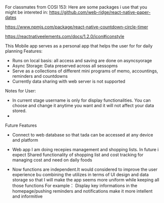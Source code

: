 For classmates from COSI 153:
Here are some packages i use that you might be intereted in:
https://github.com/web-ridge/react-native-paper-dates

https://www.npmjs.com/package/react-native-countdown-circle-timer

https://reactnativeelements.com/docs/1.2.0/icon#iconstyle


This Mobile app serves as a personal app that helps the user for for daily planning
Features:
- Runs on local basis: all access and saving are done on asyncsyorage
- Async Storage: Data preserved across all sessopms
- Serve as a collections of different mini programs of memo, accountings, reminders and countdowns
- Currently data sharing with web server is not supported

Notes for User:
- In current stage username is only for display functionalities. You can choose and change it anytime you want and it will not affect your data stored.
- 

Future Features
- Connect to web database so that tada can be accessed at any device and platform

- Web app I am doing recepies management and shopping lists. In future i expect Shared functionality of shopping list and cost tracking for managing cost and need on daily foods
- Now functions are independent.It would considered to improve the user experience bu combining  the utilizes in terms of UI design and data storage so that I will make the app seems more uniform while keeping all those functions
For example： Display key informations in the homepage/pushing reminders and notifications
make it more intellent and informitive

